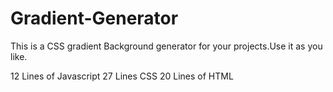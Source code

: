 # Gradient-Generator
This is a CSS gradient Background generator for your projects.Use it as you like.

12 Lines of Javascript
27 Lines CSS
20 Lines of HTML
